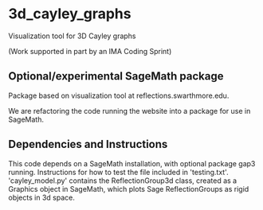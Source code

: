 # 3d_cayley_graphs
Visualization tool for 3D Cayley graphs 

(Work supported in part by an IMA Coding Sprint)

## Optional/experimental SageMath package
Package based on visualization tool at reflections.swarthmore.edu.

We are refactoring the code running the website into a package for use in SageMath.

## Dependencies and Instructions

This code depends on a SageMath installation, with optional package gap3 running. 
Instructions for how to test the file included in 'testing.txt'. 
'cayley_model.py' contains the ReflectionGroup3d class, created as a Graphics object in 
SageMath, which plots Sage ReflectionGroups as rigid objects in 3d space. 
